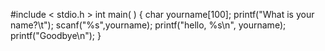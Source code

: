 #include < stdio.h >
int main( )
{
	char yourname[100];
	printf("What is your name?\t");
	scanf("%s",yourname);
	printf("hello, %s\n", yourname);
	printf("Goodbye\n");
}

